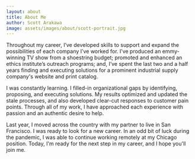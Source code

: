 ```yaml
---
layout: about
title: About Me
author: Scott Arakawa
image: assets/images/about/scott-portrait.jpg
---
```


Throughout my career, I’ve developed skills to support and expand the possibilities of each company I’ve worked for. I’ve produced an emmy-winning TV show from a shoestring budget; promoted and enhanced an ethics institute’s outreach programs; and, I’ve spent the last two and a half years finding and executing solutions for a prominent industrial supply company's website and print catalog. 

I was constantly learning. I filled-in organizational gaps by identifying, proposing, and executing solutions. My results optimized and updated the stale processes, and also developed clear-cut responses to customer pain points. Through all of my work, I have approached each experience with passion and an authentic desire to help. 

Last year, I moved across the country with my partner to live in San Francisco. I was ready to look for a new career. In an odd bit of luck during the pandemic, I was able to continue working remotely at my Chicago position. Today, I'm ready for the next step in my career, and I hope you'll join me.
